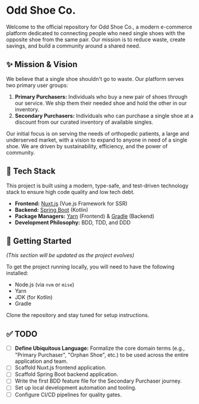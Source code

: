# Odd Shoe Co.

Welcome to the official repository for Odd Shoe Co., a modern e-commerce platform dedicated to connecting people who need single shoes with the opposite shoe from the same pair. Our mission is to reduce waste, create savings, and build a community around a shared need.

## ✨ Mission & Vision

We believe that a single shoe shouldn't go to waste. Our platform serves two primary user groups:

1.  **Primary Purchasers:** Individuals who buy a new pair of shoes through our service. We ship them their needed shoe and hold the other in our inventory.
2.  **Secondary Purchasers:** Individuals who can purchase a single shoe at a discount from our curated inventory of available singles.

Our initial focus is on serving the needs of orthopedic patients, a large and underserved market, with a vision to expand to anyone in need of a single shoe. We are driven by sustainability, efficiency, and the power of community.

## 🚀 Tech Stack

This project is built using a modern, type-safe, and test-driven technology stack to ensure high code quality and low tech debt.

*   **Frontend:** [Nuxt.js](https://nuxt.com/) (Vue.js Framework for SSR)
*   **Backend:** [Spring Boot](https://spring.io/projects/spring-boot) (Kotlin)
*   **Package Managers:** [Yarn](https://yarnpkg.com/) (Frontend) & [Gradle](https://gradle.org/) (Backend)
*   **Development Philosophy:** BDD, TDD, and DDD

## 🏁 Getting Started

_(This section will be updated as the project evolves)_

To get the project running locally, you will need to have the following installed:
*   Node.js (via `nvm` or `mise`)
*   Yarn
*   JDK (for Kotlin)
*   Gradle

Clone the repository and stay tuned for setup instructions.

## ✅ TODO

- [ ] **Define Ubiquitous Language:** Formalize the core domain terms (e.g., "Primary Purchaser", "Orphan Shoe", etc.) to be used across the entire application and team.
- [ ] Scaffold Nuxt.js frontend application.
- [ ] Scaffold Spring Boot backend application.
- [ ] Write the first BDD feature file for the Secondary Purchaser journey.
- [ ] Set up local development automation and tooling.
- [ ] Configure CI/CD pipelines for quality gates.